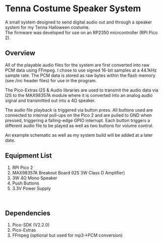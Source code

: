 # Tenna Costume Speaker System

A small system designed to send digital audio out and through a speaker system for my Tenna Halloween costume. <br>
The firmware was developed for use on an RP2350 micrcontroller (RPI Pico 2). <br>

## Overview
All of the playable audio files for the system are first converted into raw PCM data using FFmpeg. I chose to use signed 16-bit samples at a 44.1kHz sample rate. The PCM data is stored as raw bytes within the flash memory (see /inc header files) for use in the program. <br>

The Pico-Extras I2S & Audio libraries are used to transmit the audio data via I2S to the MAX98357A module where it is converted into an analog audio signal and transmitted out into a 4Ω speaker. <br>

The audio file playback is triggered via button press. All buttons used are connected to internal pull-ups on the Pico 2 and are pulled to GND when pressed, triggering a falling-edge GPIO interrupt. Each button triggers a different audio file to be played as well as two buttons for volume control. <br> 

An example schematic as well as my system build will be added at a later date.

## Equipment List
1. RPI Pico 2
2. MAX98357A Breakout Board (I2S 3W Class D Amplifier)
3. 3W 4Ω Mono Speaker
4. Push Buttons
5. 3.3V Power Supply
<br>

## Dependencies
1. Pico-SDK (V2.2.0)
2. Pico-Extras
3. FFmpeg (optional but used for mp3->PCM conversion)
